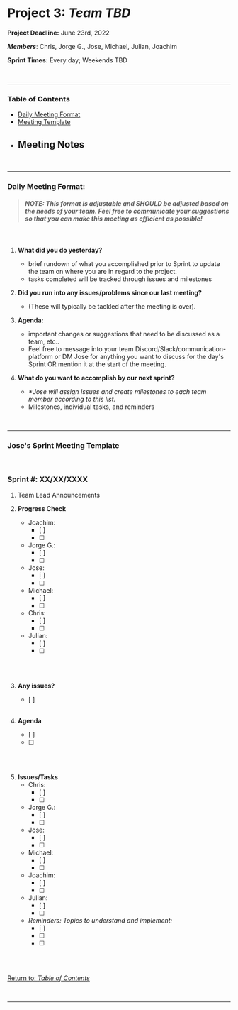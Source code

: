 # Project 3: *Team TBD*


**Project Deadline:** June 23rd, 2022

_**Members**_: Chris, Jorge G., Jose, Michael, Julian, Joachim


**Sprint Times:** Every day; Weekends TBD

<br>
<hr>

### Table of Contents
- [Daily Meeting Format](#daily-meeting-format)
- [Meeting Template](#joses-sprint-meeting-template)
- Meeting Notes
    - 

<br>
<hr>

### Daily Meeting Format:

> ##### _NOTE_: This format is adjustable and SHOULD be adjusted based on the needs of your team. Feel free to communicate your suggestions so that you can make this meeting as efficient as possible!
<br>

1. **What did you do yesterday?**
    - brief rundown of what you accomplished prior to Sprint to update the team on where you are in regard to the project.
    - tasks completed will be tracked through issues and milestones

2. **Did you run into any issues/problems since our last meeting?**
    - (These will typically be tackled after the meeting is over).

3. **Agenda:**
    - important changes or suggestions that  need to be discussed as a team, etc..
    - Feel free to message into your team Discord/Slack/communication-platform or DM Jose for anything you want to discuss for the day's Sprint OR mention it at the start of the meeting.

4. **What do you want to accomplish by our next sprint?**
    - _*Jose will assign Issues and create milestones to each team member according to this list._
    - Milestones, individual tasks, and reminders

<br>
<hr>

### Jose's Sprint Meeting Template
<br>

### Sprint #: XX/XX/XXXX

1. Team Lead Announcements
2. **Progress Check** 
    - Joachim: 
        - [ ] 
        - [ ] 
    - Jorge G.: 
        - [ ] 
        - [ ] 
    - Jose:
        - [ ] 
        - [ ] 
    - Michael:
        - [ ] 
        - [ ] 
    - Chris:
        - [ ] 
        - [ ] 
    - Julian:
        - [ ] 
        - [ ] 
    <br> </br>

3. **Any issues?**
    - [ ] 
 <br> </br>

4. **Agenda**
    - [ ] 
    - [ ] 
 <br> </br>

5. **Issues/Tasks** 
    - Chris: 
        - [ ] 
        - [ ] 
    - Jorge G.: 
        - [ ] 
        - [ ] 
    - Jose:
        - [ ] 
        - [ ] 
    - Michael:
        - [ ] 
        - [ ] 
    - Joachim:
        - [ ] 
        - [ ] 
    - Julian:
        - [ ] 
        - [ ] 
    - _Reminders: Topics to understand and implement:_
        - [ ] 
        - [ ] 
        - [ ] 
 <br> </br>


[Return to: _Table of Contents_](#table-of-contents)

<br>
<hr>

